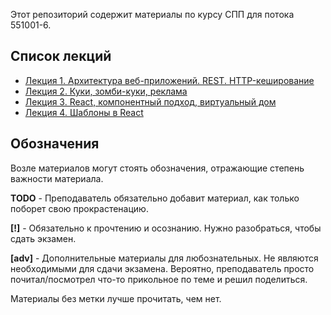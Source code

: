 Этот репозиторий содержит материалы по курсу СПП для потока 551001-6.

## Список лекций
* [Лекция 1. Архитектура веб-приложений. REST. HTTP-кеширование](Lecture1.md)
* [Лекция 2. Куки, зомби-куки, реклама](Lecture2.md)
* [Лекция 3. React, компонентный подход, виртуальный дом](Lecture3.md)
* [Лекция 4. Шаблоны в React](Lecture4.md) 

## Обозначения
Возле материалов могут стоять обозначения, отражающие степень важности материала.

__TODO__ - Преподаватель обязательно добавит материал, как только поборет свою прокрастенацию.

__[!]__ - Обязательно к прочтению и осознанию. Нужно разобраться, чтобы сдать экзамен.

__[adv]__ - Дополнительные материалы для любознательных. Не являются необходимыми для сдачи экзамена. Вероятно, преподаватель просто почитал/посмотрел что-то прикольное по теме и решил поделиться.

Материалы без метки лучше прочитать, чем нет.
